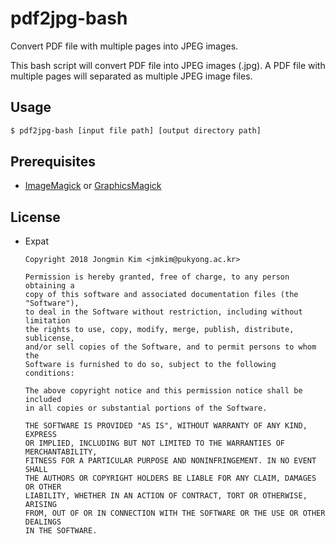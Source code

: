 # pdf2jpg-bash
Convert PDF file with multiple pages into JPEG images.

This bash script will convert PDF file into JPEG images (.jpg).
A PDF file with multiple pages will separated as multiple JPEG image files.

## Usage
```bash
$ pdf2jpg-bash [input file path] [output directory path]
```

## Prerequisites
- [ImageMagick](https://www.imagemagick.org) or [GraphicsMagick](http://www.graphicsmagick.org)

## License
- Expat
  ```
  Copyright 2018 Jongmin Kim <jmkim@pukyong.ac.kr>

  Permission is hereby granted, free of charge, to any person obtaining a
  copy of this software and associated documentation files (the "Software"),
  to deal in the Software without restriction, including without limitation
  the rights to use, copy, modify, merge, publish, distribute, sublicense,
  and/or sell copies of the Software, and to permit persons to whom the
  Software is furnished to do so, subject to the following conditions:

  The above copyright notice and this permission notice shall be included
  in all copies or substantial portions of the Software.

  THE SOFTWARE IS PROVIDED "AS IS", WITHOUT WARRANTY OF ANY KIND, EXPRESS
  OR IMPLIED, INCLUDING BUT NOT LIMITED TO THE WARRANTIES OF MERCHANTABILITY,
  FITNESS FOR A PARTICULAR PURPOSE AND NONINFRINGEMENT. IN NO EVENT SHALL
  THE AUTHORS OR COPYRIGHT HOLDERS BE LIABLE FOR ANY CLAIM, DAMAGES OR OTHER
  LIABILITY, WHETHER IN AN ACTION OF CONTRACT, TORT OR OTHERWISE, ARISING
  FROM, OUT OF OR IN CONNECTION WITH THE SOFTWARE OR THE USE OR OTHER DEALINGS
  IN THE SOFTWARE.
  ```
